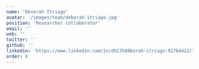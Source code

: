 ```yaml
---
name: 'Dévorah Itriago'
avatar: '/images/team/deborah-itriago.jpg'
position: 'Researcher collaborator'
email: ''
web: ''
twitter: ''
github: ''
linkedin: 'https://www.linkedin.com/in/d%C3%A9borah-itriago-917b4422/'
order: 8
---
```

